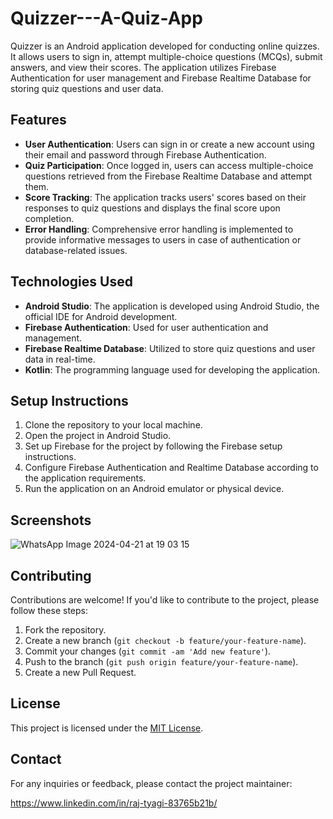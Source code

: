 # Quizzer---A-Quiz-App

Quizzer is an Android application developed for conducting online quizzes. It allows users to sign in, attempt multiple-choice questions (MCQs), submit answers, and view their scores. The application utilizes Firebase Authentication for user management and Firebase Realtime Database for storing quiz questions and user data.

## Features

- **User Authentication**: Users can sign in or create a new account using their email and password through Firebase Authentication.
- **Quiz Participation**: Once logged in, users can access multiple-choice questions retrieved from the Firebase Realtime Database and attempt them.
- **Score Tracking**: The application tracks users' scores based on their responses to quiz questions and displays the final score upon completion.
- **Error Handling**: Comprehensive error handling is implemented to provide informative messages to users in case of authentication or database-related issues.

## Technologies Used

- **Android Studio**: The application is developed using Android Studio, the official IDE for Android development.
- **Firebase Authentication**: Used for user authentication and management.
- **Firebase Realtime Database**: Utilized to store quiz questions and user data in real-time.
- **Kotlin**: The programming language used for developing the application.

## Setup Instructions

1. Clone the repository to your local machine.
2. Open the project in Android Studio.
3. Set up Firebase for the project by following the Firebase setup instructions.
4. Configure Firebase Authentication and Realtime Database according to the application requirements.
5. Run the application on an Android emulator or physical device.

## Screenshots

![WhatsApp Image 2024-04-21 at 19 03 15](https://github.com/raj-tyagi/Quizzer-An-online-quiz-app/assets/110656539/68220b14-d810-48b6-96c2-3dacbde03178)


## Contributing

Contributions are welcome! If you'd like to contribute to the project, please follow these steps:

1. Fork the repository.
2. Create a new branch (`git checkout -b feature/your-feature-name`).
3. Commit your changes (`git commit -am 'Add new feature'`).
4. Push to the branch (`git push origin feature/your-feature-name`).
5. Create a new Pull Request.

## License

This project is licensed under the [MIT License](LICENSE).

## Contact

For any inquiries or feedback, please contact the project maintainer:

https://www.linkedin.com/in/raj-tyagi-83765b21b/

